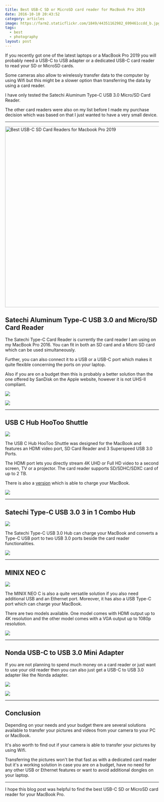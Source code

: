 ```yaml
---
title: Best USB-C SD or MicroSD card reader for MacBook Pro 2019
date: 2016-10-10 20:43:52
category: articles
image: https://farm2.staticflickr.com/1849/44351162982_699461ccdd_b.jpg
tags:
  - best
  - photography
layout: post
---
```


If you recently got one of the latest laptops or a MacBook Pro 2019 you will probably need a USB-C to USB adapter or a dedicated USB-C card reader to read your SD or MicroSD cards.

Some cameras also allow to wirelessly transfer data to the computer by using Wifi but this might be a slower option than transferring the data by using a card reader.

I have only tested the Satechi Aluminum Type-C USB 3.0 Micro/SD Card Reader.

The other card readers were also on my list before I made my purchase decision which was based on that I just wanted to have a very small device.

---

<img src="https://farm2.staticflickr.com/1849/44351162982_699461ccdd_b.jpg" width="1024" height="593" alt="Best USB-C SD Card Readers for Macbook Pro 2019">
  
<!--more-->

## Satechi Aluminum Type-C USB 3.0 and Micro/SD Card Reader

The Satechi Type-C Card Reader is currently the card reader I am using on my MacBook Pro 2016. You can fit in both an SD card and a Micro SD card which can be used simultaneously.

Further, you can also connect it to a USB or a USB-C port which makes it quite flexible concerning the ports on your laptop.

Also if you are on a budget then this is probably a better solution than the one offered by SanDisk on the Apple website, however it is not UHS-II compliant.

<a rel="nofollow" target="_blank"  href="https://www.amazon.com/gp/product/B01EU2KRI8/ref=as_li_tl?ie=UTF8&camp=1789&creative=9325&creativeASIN=B01EU2KRI8&linkCode=as2&tag=hikeve-20&linkId=0c618e78d48f52f037b9fbb17ba5347f"><img border="0" src="//ws-na.amazon-adsystem.com/widgets/q?_encoding=UTF8&MarketPlace=US&ASIN=B01EU2KRI8&ServiceVersion=20070822&ID=AsinImage&WS=1&Format=_SL250_&tag=hikeve-20" ></a><img src="//ir-na.amazon-adsystem.com/e/ir?t=hikeve-20&l=am2&o=1&a=B01EU2KRI8" width="1" height="1" border="0" alt="Satechi Aluminum Type-C USB 3.0 and Micro/SD Card Reader" style="border:none !important; margin:0px !important;" />

<a rel="nofollow" href="http://amzn.to/2h0sx6Q" target="_blank" ><img src="http://www.hikeventures.com/buy.gif"></a>


---

## USB C Hub HooToo Shuttle

<a rel="nofollow" target="_blank"  href="https://www.amazon.com/gp/product/B01B2OYFBM/ref=as_li_tl?ie=UTF8&camp=1789&creative=9325&creativeASIN=B01B2OYFBM&linkCode=as2&tag=hikeve-20&linkId=05b3170eee7d857a99866d7d22496e82"><img border="0" src="//ws-na.amazon-adsystem.com/widgets/q?_encoding=UTF8&MarketPlace=US&ASIN=B01B2OYFBM&ServiceVersion=20070822&ID=AsinImage&WS=1&Format=_SL250_&tag=hikeve-20" ></a><img src="//ir-na.amazon-adsystem.com/e/ir?t=hikeve-20&l=am2&o=1&a=B01B2OYFBM" width="1" height="1" border="0" alt="USB C Hub HooToo Shuttle" style="border:none !important; margin:0px !important;" />

The USB C Hub HooToo Shuttle was designed for the MacBook and features an HDMI video port, SD Card Reader and 3 Superspeed USB 3.0 Ports.

The HDMI port lets you directly stream 4K UHD or Full HD video to a second screen, TV or a projector. The card reader supports SD/SDHC/SDXC card of up to 2 TB.

There is also a [version](http://amzn.to/2g4EUla) which is able to charge your MacBook.

<a rel="nofollow" href="http://amzn.to/2dBLCMt" target="_blank" ><img src="http://www.hikeventures.com/buy.gif"></a>

---


## Satechi Type-C USB 3.0 3 in 1 Combo Hub

<a rel="nofollow" target="_blank"    href="https://www.amazon.com/gp/product/B019PHF9UY/ref=as_li_tl?ie=UTF8&camp=1789&creative=9325&creativeASIN=B019PHF9UY&linkCode=as2&tag=hikeve-20&linkId=30feb4124b44622426b19e9da44bc3a8"><img border="0" src="//ws-na.amazon-adsystem.com/widgets/q?_encoding=UTF8&MarketPlace=US&ASIN=B019PHF9UY&ServiceVersion=20070822&ID=AsinImage&WS=1&Format=_SL250_&tag=hikeve-20" ></a><img src="//ir-na.amazon-adsystem.com/e/ir?t=hikeve-20&l=am2&o=1&a=B019PHF9UY" width="1" height="1" border="0" alt="Satechi Type-C USB 3.0 3 in 1 Combo Hub" style="border:none !important; margin:0px !important;" />

The Satechi Type-C USB 3.0 Hub can charge your MacBook and converts a Type-C USB port to two USB 3.0 ports beside the card reader functionalities.

<a rel="nofollow" href="http://amzn.to/2dBLCMt" target="_blank" ><img src="http://www.hikeventures.com/buy.gif"></a>

---

## MINIX NEO C

<a rel="nofollow" target="_blank"    href="https://www.amazon.com/gp/product/B01ANITHVQ/ref=as_li_tl?ie=UTF8&camp=1789&creative=9325&creativeASIN=B01ANITHVQ&linkCode=as2&tag=hikeve-20&linkId=226c1663e9b3b37332aa6a7be83be271"><img border="0" src="//ws-na.amazon-adsystem.com/widgets/q?_encoding=UTF8&MarketPlace=US&ASIN=B01ANITHVQ&ServiceVersion=20070822&ID=AsinImage&WS=1&Format=_SL250_&tag=hikeve-20" ></a><img src="//ir-na.amazon-adsystem.com/e/ir?t=hikeve-20&l=am2&o=1&a=B01ANITHVQ" width="1" height="1" border="0" alt="MINIX NEO C" style="border:none !important; margin:0px !important;" />

The MINIX NEO C is also a quite versatile solution if you also need additional USB and an Ethernet port. Moreover, it has also a USB Type-C port which can charge your MacBook.

There are two models available. One model comes with HDMI output up to 4K resolution and the other model comes with a VGA output up to 1080p resolution.

<a rel="nofollow" href="http://amzn.to/2dBLCMt" target="_blank" ><img src="http://www.hikeventures.com/buy.gif"></a>

---

## Nonda USB-C to USB 3.0 Mini Adapter

If you are not planning to spend much money on a card reader or just want to use your old reader then you can also just get a USB-C to USB 3.0 adapter like the Nonda adapter.

<a rel="nofollow" target="_blank"    href="https://www.amazon.com/gp/product/B015Z7XE0A/ref=as_li_tl?ie=UTF8&camp=1789&creative=9325&creativeASIN=B015Z7XE0A&linkCode=as2&tag=hikeve-20&linkId=5cd4715015af0c17954d58761c22f9b9"><img border="0" src="//ws-na.amazon-adsystem.com/widgets/q?_encoding=UTF8&MarketPlace=US&ASIN=B015Z7XE0A&ServiceVersion=20070822&ID=AsinImage&WS=1&Format=_SL250_&tag=hikeve-20" ></a><img src="//ir-na.amazon-adsystem.com/e/ir?t=hikeve-20&l=am2&o=1&a=B015Z7XE0A" width="1" height="1" border="0" alt="Nonda USB-C to USB 3.0 Mini Adapter" style="border:none !important; margin:0px !important;" />

<a rel="nofollow" href="http://amzn.to/2dBLCMt" target="_blank" ><img src="http://www.hikeventures.com/buy.gif"></a>

---

## Conclusion
Depending on your needs and your budget there are several solutions available to transfer your pictures and videos from your camera to your PC or MacBook.

It's also worth to find out if your camera is able to transfer your pictures by using Wifi.

Transferring the pictures won't be that fast as with a dedicated card reader but it's a working solution in case you are on a budget, have no need for any other USB or Ethernet features or want to avoid additional dongles on your laptop.

---

I hope this blog post was helpful to find the best USB-C SD or MicroSD card reader for your MacBook Pro.
